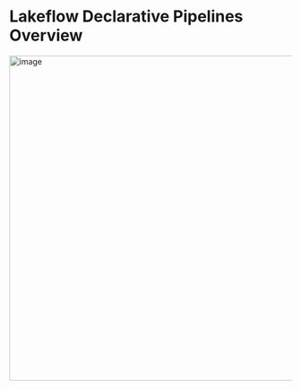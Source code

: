 # Lakeflow Declarative Pipelines Overview

<img width="1309" height="580" alt="image" src="https://github.com/user-attachments/assets/81936041-2ed7-4b06-a45d-c6916f5c2401" />

